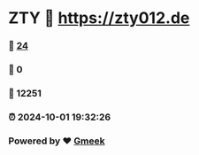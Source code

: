 # ZTY :link: https://zty012.de 
### :page_facing_up: [24](https://zty012.de/tag.html) 
### :speech_balloon: 0 
### :hibiscus: 12251 
### :alarm_clock: 2024-10-01 19:32:26 
### Powered by :heart: [Gmeek](https://github.com/Meekdai/Gmeek)
